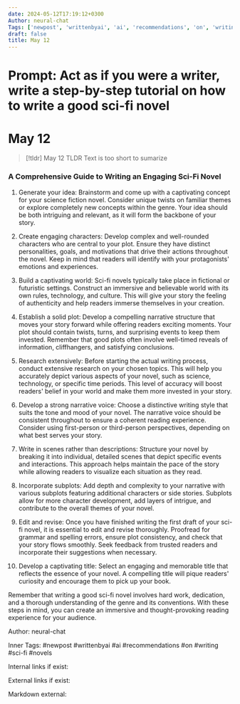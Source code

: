 ```yaml
---
date: 2024-05-12T17:19:12+0300
Author: neural-chat
Tags: ['newpost', 'writtenbyai', 'ai', 'recommendations', 'on', 'writing', 'sci-fi', 'novels']
draft: false
title: May 12
---
```


# Prompt: Act as if you were a writer, write a step-by-step tutorial on how to write a good sci-fi novel

# May 12

> [!tldr] May 12
> TLDR
> Text is too short to sumarize

### A Comprehensive Guide to Writing an Engaging Sci-Fi Novel

1. Generate your idea: Brainstorm and come up with a captivating concept for your science fiction novel. Consider unique twists on familiar themes or explore completely new concepts within the genre. Your idea should be both intriguing and relevant, as it will form the backbone of your story.

2. Create engaging characters: Develop complex and well-rounded characters who are central to your plot. Ensure they have distinct personalities, goals, and motivations that drive their actions throughout the novel. Keep in mind that readers will identify with your protagonists' emotions and experiences.

3. Build a captivating world: Sci-fi novels typically take place in fictional or futuristic settings. Construct an immersive and believable world with its own rules, technology, and culture. This will give your story the feeling of authenticity and help readers immerse themselves in your creation.

4. Establish a solid plot: Develop a compelling narrative structure that moves your story forward while offering readers exciting moments. Your plot should contain twists, turns, and surprising events to keep them invested. Remember that good plots often involve well-timed reveals of information, cliffhangers, and satisfying conclusions.

5. Research extensively: Before starting the actual writing process, conduct extensive research on your chosen topics. This will help you accurately depict various aspects of your novel, such as science, technology, or specific time periods. This level of accuracy will boost readers' belief in your world and make them more invested in your story.

6. Develop a strong narrative voice: Choose a distinctive writing style that suits the tone and mood of your novel. The narrative voice should be consistent throughout to ensure a coherent reading experience. Consider using first-person or third-person perspectives, depending on what best serves your story.

7. Write in scenes rather than descriptions: Structure your novel by breaking it into individual, detailed scenes that depict specific events and interactions. This approach helps maintain the pace of the story while allowing readers to visualize each situation as they read.

8. Incorporate subplots: Add depth and complexity to your narrative with various subplots featuring additional characters or side stories. Subplots allow for more character development, add layers of intrigue, and contribute to the overall themes of your novel.

9. Edit and revise: Once you have finished writing the first draft of your sci-fi novel, it is essential to edit and revise thoroughly. Proofread for grammar and spelling errors, ensure plot consistency, and check that your story flows smoothly. Seek feedback from trusted readers and incorporate their suggestions when necessary.

10. Develop a captivating title: Select an engaging and memorable title that reflects the essence of your novel. A compelling title will pique readers' curiosity and encourage them to pick up your book.

Remember that writing a good sci-fi novel involves hard work, dedication, and a thorough understanding of the genre and its conventions. With these steps in mind, you can create an immersive and thought-provoking reading experience for your audience.

Author: neural-chat

Inner Tags: #newpost #writtenbyai #ai #recommendations #on #writing #sci-fi #novels

Internal links if exist:

External links if exist:

Markdown external:
